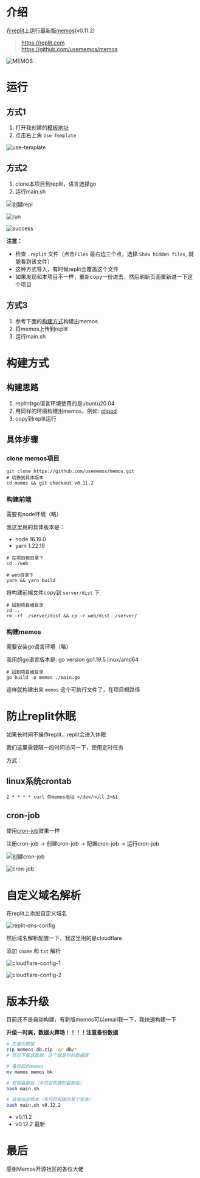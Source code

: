 # 介绍

在[replit](https://replit.com)上运行最新版[memos](https://github.com/usememos/memos)(v0.11.2)

> https://replit.com  
> https://github.com/usememos/memos  

![MEMOS](./img/memos-v0.11.2.png)

# 运行

## 方式1

1. 打开我创建的[模板地址](https://replit.com/@sixmillions/memos-replit)
2. 点击右上角 `Use Template`

![use-template](./img/use-template.png)

## 方式2

1. clone本项目到replit，语言选择go
2. 运行main.sh

![创建repl](./img/create-repl.png)

![run](./img/run-main-sh.png)

![success](./img/run-success.png)

**注意：** 
- 检查 `.replit` 文件（点击`Files` 最右边三个点，选择 `Show hidden files`, 就能看到该文件）
- 这种方式导入，有时候replit会覆盖这个文件
- 如果发现和本项目不一样，重新copy一份进去，然后刷新页面重新进一下这个项目

## 方式3

1. 参考下面的[构建方式](#构建方式)构建出memos
2. 将memos上传到replit
3. 运行main.sh

# 构建方式

## 构建思路

1. replit中go语言环境使用的是ubuntu20.04
2. 用同样的环境构建出memos，例如: [gitpod](https://gitpod.io)
3. copy到replit运行

## 具体步骤

### clone memos项目

```shell
git clone https://github.com/usememos/memos.git
# 切换到具体版本
cd memos && git checkout v0.11.2
```

### 构建前端

需要有node环境（略）

我这里用的具体版本是：

- node 16.19.0 
- yarn 1.22.19

```shell
# 在项目根目录下
cd ./web 

# web目录下
yarn && yarn build
```

将构建前端文件copy到 `server/dist` 下

```shell
# 回到项目根目录
cd ..
rm -rf ./server/dist && cp -r web/dist ./server/
```

### 构建memos

需要安装go语言环境（略）

我用的go语言版本是: go version go1.19.5 linux/amd64

```shell
# 回到项目根目录
go build -o memos ./main.go
```

这样就构建出来 `memos` 这个可执行文件了，在项目根路径

# 防止replit休眠

如果长时间不操作replit，replit会进入休眠

我们这里需要隔一段时间访问一下，使用定时任务

方式：

## linux系统crontab

```shell
2 * * * * curl 你memos地址 >/dev/null 2>&1
```

## cron-job

使用[cron-job](https://cron-job.org)效果一样 

注册cron-job -> 创建cron-job -> 配置cron-job -> 运行cron-job

![创建cron-job](./img/create-cron-job.png)

![cron-job](./img/cron-job-config.png)

# 自定义域名解析

在replit上添加自定义域名

![replit-dns-config](./img/custom-url.png)

然后域名解析配置一下，我这里用的是cloudflare

添加 `cname` 和 `txt` 解析

![cloudflare-config-1](./img/cloudflare-config-1.png)

![cloudflare-config-2](./img/cloudflare-config-2.png)

# 版本升级

目前还不是自动构建，有新版memos可以email我一下，我快速构建一下

**升级一时爽，数据火葬场！！！！注意备份数据**

```bash
# 先备份数据
zip memeos-db.zip -qr db/*
# 然后下载该数据，这个就是你的数据库

# 备份旧的memos
mv memos memos.bk

# 安装最新版（本项目构建的最新版）
bash main.sh

# 或者指定版本（本项目构建的某个版本）
bash main.sh v0.12.2
```

- v0.11.2
- v0.12.2 最新

# 最后

感谢Memos开源社区的各位大佬

